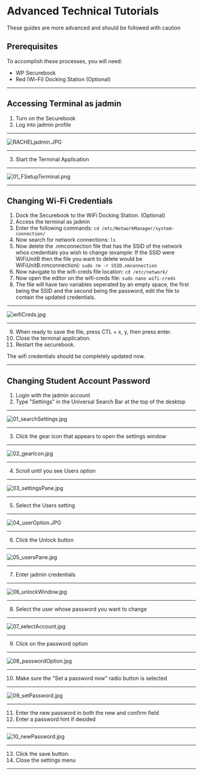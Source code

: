 # Advanced Technical Tutorials

These guides are more advanced and should be followed with caution

## Prerequisites

To accomplish these processes, you will need:
- WP Securebook
- Red (Wi-Fi) Docking Station (Optional)

---

## Accessing Terminal as jadmin

1. Turn on the Securebook
2. Log into jadmin profile

---

![RACHELjadmin.JPG](../_resources/RACHELjadmin-1.JPG)

---

3. Start the Terminal Application

---

![01_FSetupTerminal.png](../_resources/01_FSetupTerminal-1.png)

---

## Changing Wi-Fi Credentials

1. Dock the Securebook to the WiFi Docking Station. (Optional)
2. Access the terminal as jadmin
3. Enter the following commands:
`cd /etc/NetworkManager/system-connection/`
4. Now search for network connections:
`ls`
5. Now delete the .nmconnection file that has the SSID of the network whos credentials you wish to change (example: If the SSID were WiFiUnitB then the file you want to delete would be WiFiUnitB.nmconnection):
`sudo rm -r SSID.nmconnection`
6. Now navigate to the wifi-creds file location:
`cd /etc/network/`
7. Now open the editor on the wifi-creds file:
`sudo nano wifi-creds`
8. The file will have two variables seperated by an empty space, the first being the SSID and the second being the password, edit the file to contain the updated credentials.

---

![wifiCreds.jpg](../_resources/wifiCreds.jpg)

---

9. When ready to save the file, press CTL + x, y, then press enter.
10. Close the terminal application.
11. Restart the securebook.

The wifi credentials should be completely updated now.

---

## Changing Student Account Password

1. Login with the jadmin account
2. Type "Settings" in the Universal Search Bar at the top of the desktop

---

![01_searchSettings.jpg](../_resources/01_searchSettings.jpg)

---

3. Click the gear icon that appears to open the settings window

---

![02_gearIcon.jpg](../_resources/02_gearIcon.jpg)

---

4. Scroll until you see Users option

---

![03_settingsPane.jpg](../_resources/03_settingsPane.jpg)

---

5. Select the Users setting

---

![04_userOption.JPG](../_resources/04_userOption.JPG)

---

6. Click the Unlock button

---

![05_usersPane.jpg](../_resources/05_usersPane.jpg)

---

7. Enter jadmin credentials

---

![06_unlockWindow.jpg](../_resources/06_unlockWindow.jpg)

---

8. Select the user whose password you want to change

---

![07_selectAccount.jpg](../_resources/07_selectAccount.jpg)

---

9. Click on the password option

---

![08_passwordOption.jpg](../_resources/08_passwordOption.jpg)

---

10. Make sure the "Set a password now" radio button is selected

---

![09_setPassword.jpg](../_resources/09_setPassword.jpg)

---

11. Enter the new password in both the new and confirm field
12. Enter a password hint if desided

---

![10_newPassword.jpg](../_resources/10_newPassword.jpg)

---

13. Click the save button.
14. Close the settings menu

---
